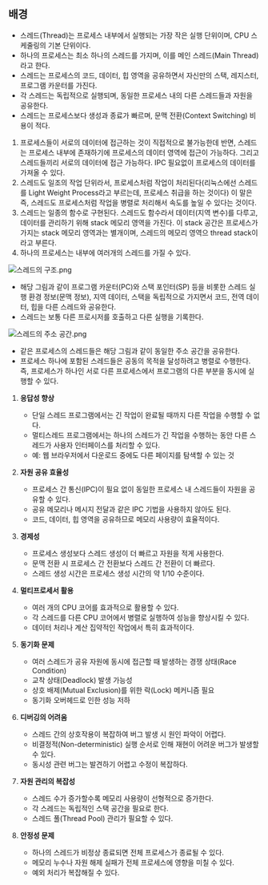 ## 배경
- 스레드(Thread)는 프로세스 내부에서 실행되는 가장 작은 실행 단위이며, CPU 스케줄링의 기본 단위이다.
- 하나의 프로세스는 최소 하나의 스레드를 가지며, 이를 메인 스레드(Main Thread)라고 한다.
- 스레드는 프로세스의 코드, 데이터, 힙 영역을 공유하면서 자신만의 스택, 레지스터, 프로그램 카운터를 가진다.
- 각 스레드는 독립적으로 실행되며, 동일한 프로세스 내의 다른 스레드들과 자원을 공유한다.
- 스레드는 프로세스보다 생성과 종료가 빠르며, 문맥 전환(Context Switching) 비용이 적다.

1. 프로세스들이 서로의 데이터에 접근하는 것이 직접적으로 불가능한데 반면, 스레드는 프로세스 내부에 존재하기에 프로세스의 데이터 영역에 접근이 가능하다. 그리고 스레드들끼리 서로의 데이터에 접근 가능하다. IPC 필요없이 프로세스의 데이터를 가져올 수 있다.
2. 스레드도 일조의 작업 단위라서, 프로세스처럼 작업이 처리된다(리눅스에선 스레드를 Light Weight Process라고 부르는데, 프로세스 취급을 하는 것이다) 이 말은 즉, 스레드도 프로세스처럼 작업을 병렬로 처리해서 속도를 높일 수 있다는 것이다.
3. 스레드는 일종의 함수로 구현된다. 스레드도 함수라서 데이터(지역 변수)를 다루고, 데이터를 관리하기 위해 stack 메모리 영역을 가진다. 이 stack 공간은 프로세스가 가지는 stack 메모리 영역과는 별개이며, 스레드의 메모리 영역으 thread stack이라고 부른다.
4. 하나의 프로세스는 내부에 여러개의 스레드를 가질 수 있다.

![스레드의 구조.png](..%2F..%2F..%2Fetc%2Fimage%2FOS_IMAGE%2F%EC%8A%A4%EB%A0%88%EB%93%9C%EC%9D%98%20%EA%B5%AC%EC%A1%B0.png) 

- 해당 그림과 같이 프로그램 카운터(PC)와 스택 포인터(SP) 등을 비롯한 스레드 실행 환경 정보(문맥 정보), 지역 데이터, 스택을 독립적으로 가지면서 코드,
전역 데이터, 힙을 다른 스레드와 공유한다.
- 스레드는 보통 다른 프로시저를 호출하고 다른 실행을 기록한다.

![스레드의 주소 공간.png](..%2F..%2F..%2Fetc%2Fimage%2FOS_IMAGE%2F%EC%8A%A4%EB%A0%88%EB%93%9C%EC%9D%98%20%EC%A3%BC%EC%86%8C%20%EA%B3%B5%EA%B0%84.png) 

- 같은 프로세스의 스레드들은 해당 그림과 같이 동일한 주소 공간을 공유한다.
- 프로세스 하나에 포함된 스레드들은 공동의 목적을 달성하려고 병렬로 수행한다. 즉, 프로세스가 하나인 서로 다른 프로세스에서 프로그램의 다른 부분을 동시에 실행할 수 있다.

1. **응답성 향상**
   - 단일 스레드 프로그램에서는 긴 작업이 완료될 때까지 다른 작업을 수행할 수 없다.
   - 멀티스레드 프로그램에서는 하나의 스레드가 긴 작업을 수행하는 동안 다른 스레드가 사용자 인터페이스를 처리할 수 있다.
   - 예: 웹 브라우저에서 다운로드 중에도 다른 페이지를 탐색할 수 있는 것

2. **자원 공유 효율성**
   - 프로세스 간 통신(IPC)이 필요 없이 동일한 프로세스 내 스레드들이 자원을 공유할 수 있다.
   - 공유 메모리나 메시지 전달과 같은 IPC 기법을 사용하지 않아도 된다.
   - 코드, 데이터, 힙 영역을 공유하므로 메모리 사용량이 효율적이다.

3. **경제성**
   - 프로세스 생성보다 스레드 생성이 더 빠르고 자원을 적게 사용한다.
   - 문맥 전환 시 프로세스 간 전환보다 스레드 간 전환이 더 빠르다.
   - 스레드 생성 시간은 프로세스 생성 시간의 약 1/10 수준이다.

4. **멀티프로세서 활용**
   - 여러 개의 CPU 코어를 효과적으로 활용할 수 있다.
   - 각 스레드를 다른 CPU 코어에서 병렬로 실행하여 성능을 향상시킬 수 있다.
   - 데이터 처리나 계산 집약적인 작업에서 특히 효과적이다.

1. **동기화 문제**
   - 여러 스레드가 공유 자원에 동시에 접근할 때 발생하는 경쟁 상태(Race Condition)
   - 교착 상태(Deadlock) 발생 가능성
   - 상호 배제(Mutual Exclusion)를 위한 락(Lock) 메커니즘 필요
   - 동기화 오버헤드로 인한 성능 저하

2. **디버깅의 어려움**
   - 스레드 간의 상호작용이 복잡하여 버그 발생 시 원인 파악이 어렵다.
   - 비결정적(Non-deterministic) 실행 순서로 인해 재현이 어려운 버그가 발생할 수 있다.
   - 동시성 관련 버그는 발견하기 어렵고 수정이 복잡하다.

3. **자원 관리의 복잡성**
   - 스레드 수가 증가할수록 메모리 사용량이 선형적으로 증가한다.
   - 각 스레드는 독립적인 스택 공간을 필요로 한다.
   - 스레드 풀(Thread Pool) 관리가 필요할 수 있다.

4. **안정성 문제**
   - 하나의 스레드가 비정상 종료되면 전체 프로세스가 종료될 수 있다.
   - 메모리 누수나 자원 해제 실패가 전체 프로세스에 영향을 미칠 수 있다.
   - 예외 처리가 복잡해질 수 있다.










